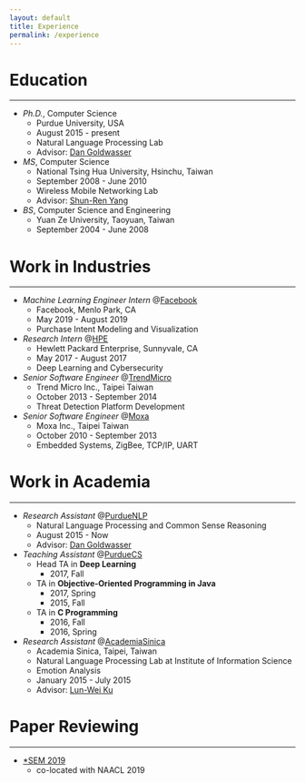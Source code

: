 ```yaml
---
layout: default
title: Experience
permalink: /experience
---
```


# Education
---
- *Ph.D.*, Computer Science
  - Purdue University, USA
  - August 2015 - present
  - Natural Language Processing Lab
  - Advisor: [Dan Goldwasser](https://www.cs.purdue.edu/homes/dgoldwas/)
- *MS*, Computer Science
  - National Tsing Hua University, Hsinchu, Taiwan
  - September 2008 - June 2010
  - Wireless Mobile Networking Lab
  - Advisor: [Shun-Ren Yang](http://www.cs.nthu.edu.tw/~sryang/)
- *BS*, Computer Science and Engineering
  - Yuan Ze University, Taoyuan, Taiwan
  - September 2004 - June 2008


# Work in Industries
---
- *Machine Learning Engineer Intern* @[Facebook](https://www.facebook.com)
  - Facebook, Menlo Park, CA
  - May 2019 - August 2019
  - Purchase Intent Modeling and Visualization
- *Research Intern* @[HPE](https://www.hpe.com/us/en/home.html)
  - Hewlett Packard Enterprise, Sunnyvale, CA
  - May 2017 - August 2017
  - Deep Learning and Cybersecurity
- *Senior Software Engineer* @[TrendMicro](https://www.trendmicro.com)
  - Trend Micro Inc., Taipei Taiwan
  - October 2013 - September 2014
  - Threat Detection Platform Development
- *Senior Software Engineer* @[Moxa](https://www.moxa.com/)
  - Moxa Inc., Taipei Taiwan
  - October 2010 - September 2013
  - Embedded Systems, ZigBee, TCP/IP, UART

# Work in Academia
---
- *Research Assistant* @[PurdueNLP](https://www.cs.purdue.edu/homes/dgoldwas/)
  - Natural Language Processing and Common Sense Reasoning
  - August 2015 - Now
  - Advisor: [Dan Goldwasser](https://www.cs.purdue.edu/homes/dgoldwas/)
- *Teaching Assistant* @[PurdueCS](https://www.cs.purdue.edu/)
  - Head TA in **Deep Learning**
    - 2017, Fall
  - TA in **Objective-Oriented Programming in Java**
    - 2017, Spring
    - 2015, Fall
  - TA in **C Programming**
    - 2016, Fall
    - 2016, Spring
- *Research Assistant* @[AcademiaSinica](http://www.iis.sinica.edu.tw/)
  - Academia Sinica, Taipei, Taiwan
  - Natural Language Processing Lab at Institute of Information Science
  - Emotion Analysis
  - January 2015 - July 2015
  - Advisor: [Lun-Wei Ku](http://www.iis.sinica.edu.tw/pages/lwku/index_en.html)

# Paper Reviewing
---
- [*SEM 2019](http://starsem.org/2019/)
  - co-located with NAACL 2019